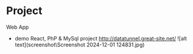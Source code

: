 # Project
Web App
- demo React, PhP & MySql project
http://datatunnel.great-site.net/
![alt text](screenshot\Screenshot 2024-12-01 124831.jpg)